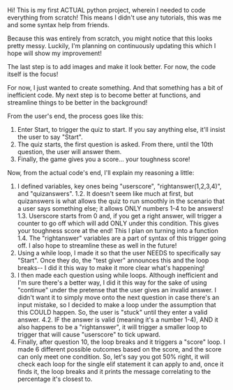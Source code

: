 Hi! This is my first ACTUAL python project, wherein I needed to code everything from scratch! This means I didn't use any tutorials, this was me and some syntax help from friends.

Because this was entirely from scratch, you might notice that this looks pretty messy. Luckily, I'm planning on continuously updating this which I hope will show my improvement! 

The last step is to add images and make it look better. For now, the code itself is the focus!

For now, I just wanted to create something. And that something has a bit of inefficient code. My next step is to become better at functions, and streamline things to be better in the background!

From the user's end, the process goes like this:
1. Enter Start, to trigger the quiz to start. If you say anything else, it'll insist the user to say "Start".
2. The quiz starts, the first question is asked. From there, until the 10th question, the user will answer them.
3. Finally, the game gives you a score... your toughness score!


Now, from the actual code's end, I'll explain my reasoning a little:
1. I defined variables, key ones being "userscore", "rightanswer(1,2,3,4)", and "quizanswers". 
1.2. It doesn't seem like much at first, but quizanswers is what allows the quiz to run smoothly in the scenario that a user says something else; it allows ONLY numbers 1-4 to be answers!
1.3. Userscore starts from 0 and, if you get a right answer, will trigger a counter to go off which will add ONLY under this condition. This gives your toughness score at the end! This I plan on turning into a function
1.4. The "rightanswer" variables are a part of syntax of this trigger going off. I also hope to streamline these as well in the future!
3. Using a while loop, I made it so that the user NEEDS to specifically say "Start". Once they do, the "test giver" announces this and the loop breaks-- I did it this way to make it more clear what's happening!
4. I then made each question using while loops. Although inefficient and I'm sure there's a better way, I did it this way for the sake of using "continue" under the pretense that the user gives an invalid answer. I didn't want it to simply move onto the next question in case there's an input mistake, so I decided to make a loop under the assumption that this COULD happen. So, the user is "stuck" until they enter a valid answer. 
4.2. IF the answer is valid (meaning it's a number 1-4), AND it also happens to be a "rightanswer", it will trigger a smaller loop to trigger that will cause "userscore" to tick upward.  
6. Finally, after question 10, the loop breaks and it triggers a "score" loop. I made 6 different possible outcomes based on the score, and the score can only meet one condition. So, let's say you got 50% right, it will check each loop for the single elif statement it can apply to and, once it finds it, the loop breaks and it prints the message correlating to the percentage it's closest to.
